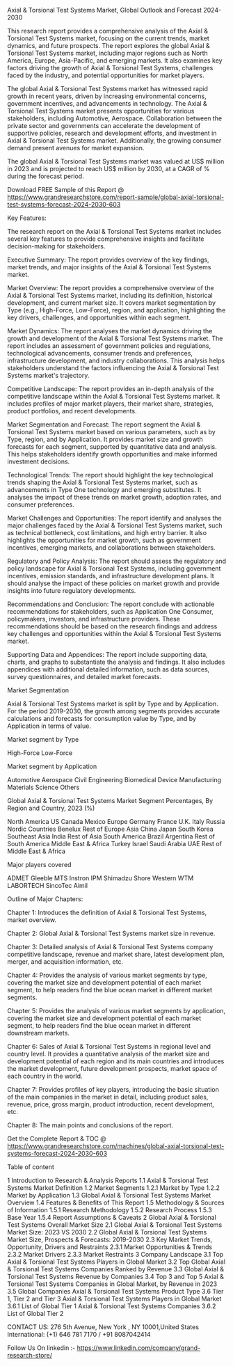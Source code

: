 Axial & Torsional Test Systems Market, Global Outlook and Forecast 2024-2030

This research report provides a comprehensive analysis of the Axial & Torsional Test Systems market, focusing on the current trends, market dynamics, and future prospects. The report explores the global Axial & Torsional Test Systems market, including major regions such as North America, Europe, Asia-Pacific, and emerging markets. It also examines key factors driving the growth of Axial & Torsional Test Systems, challenges faced by the industry, and potential opportunities for market players.

The global Axial & Torsional Test Systems market has witnessed rapid growth in recent years, driven by increasing environmental concerns, government incentives, and advancements in technology. The Axial & Torsional Test Systems market presents opportunities for various stakeholders, including Automotive, Aerospace. Collaboration between the private sector and governments can accelerate the development of supportive policies, research and development efforts, and investment in Axial & Torsional Test Systems market. Additionally, the growing consumer demand present avenues for market expansion.

The global Axial & Torsional Test Systems market was valued at US$ million in 2023 and is projected to reach US$ million by 2030, at a CAGR of % during the forecast period.

Download FREE Sample of this Report @ https://www.grandresearchstore.com/report-sample/global-axial-torsional-test-systems-forecast-2024-2030-603


Key Features:

The research report on the Axial & Torsional Test Systems market includes several key features to provide comprehensive insights and facilitate decision-making for stakeholders.

Executive Summary: The report provides overview of the key findings, market trends, and major insights of the Axial & Torsional Test Systems market.

Market Overview: The report provides a comprehensive overview of the Axial & Torsional Test Systems market, including its definition, historical development, and current market size. It covers market segmentation by Type (e.g., High-Force, Low-Force), region, and application, highlighting the key drivers, challenges, and opportunities within each segment.

Market Dynamics: The report analyses the market dynamics driving the growth and development of the Axial & Torsional Test Systems market. The report includes an assessment of government policies and regulations, technological advancements, consumer trends and preferences, infrastructure development, and industry collaborations. This analysis helps stakeholders understand the factors influencing the Axial & Torsional Test Systems market's trajectory.

Competitive Landscape: The report provides an in-depth analysis of the competitive landscape within the Axial & Torsional Test Systems market. It includes profiles of major market players, their market share, strategies, product portfolios, and recent developments.

Market Segmentation and Forecast: The report segment the Axial & Torsional Test Systems market based on various parameters, such as by Type, region, and by Application. It provides market size and growth forecasts for each segment, supported by quantitative data and analysis. This helps stakeholders identify growth opportunities and make informed investment decisions.

Technological Trends: The report should highlight the key technological trends shaping the Axial & Torsional Test Systems market, such as advancements in Type One technology and emerging substitutes. It analyses the impact of these trends on market growth, adoption rates, and consumer preferences.

Market Challenges and Opportunities: The report identify and analyses the major challenges faced by the Axial & Torsional Test Systems market, such as technical bottleneck, cost limitations, and high entry barrier. It also highlights the opportunities for market growth, such as government incentives, emerging markets, and collaborations between stakeholders.

Regulatory and Policy Analysis: The report should assess the regulatory and policy landscape for Axial & Torsional Test Systems, including government incentives, emission standards, and infrastructure development plans. It should analyse the impact of these policies on market growth and provide insights into future regulatory developments.

Recommendations and Conclusion: The report conclude with actionable recommendations for stakeholders, such as Application One Consumer, policymakers, investors, and infrastructure providers. These recommendations should be based on the research findings and address key challenges and opportunities within the Axial & Torsional Test Systems market.

Supporting Data and Appendices: The report include supporting data, charts, and graphs to substantiate the analysis and findings. It also includes appendices with additional detailed information, such as data sources, survey questionnaires, and detailed market forecasts.

Market Segmentation

Axial & Torsional Test Systems market is split by Type and by Application. For the period 2019-2030, the growth among segments provides accurate calculations and forecasts for consumption value by Type, and by Application in terms of value.



Market segment by Type



High-Force
Low-Force


Market segment by Application



Automotive
Aerospace
Civil Engineering
Biomedical Device Manufacturing
Materials Science
Others


Global Axial & Torsional Test Systems Market Segment Percentages, By Region and Country, 2023 (%)



North America
US
Canada
Mexico
Europe
Germany
France
U.K.
Italy
Russia
Nordic Countries
Benelux
Rest of Europe
Asia
China
Japan
South Korea
Southeast Asia
India
Rest of Asia
South America
Brazil
Argentina
Rest of South America
Middle East & Africa
Turkey
Israel
Saudi Arabia
UAE
Rest of Middle East & Africa


Major players covered



ADMET
Gleeble
MTS
Instron
IPM
Shimadzu
Shore Western
WTM
LABORTECH
SincoTec
Aimil


Outline of Major Chapters:

Chapter 1: Introduces the definition of Axial & Torsional Test Systems, market overview.

Chapter 2: Global Axial & Torsional Test Systems market size in revenue.

Chapter 3: Detailed analysis of Axial & Torsional Test Systems company competitive landscape, revenue and market share, latest development plan, merger, and acquisition information, etc.

Chapter 4: Provides the analysis of various market segments by type, covering the market size and development potential of each market segment, to help readers find the blue ocean market in different market segments.

Chapter 5: Provides the analysis of various market segments by application, covering the market size and development potential of each market segment, to help readers find the blue ocean market in different downstream markets.

Chapter 6: Sales of Axial & Torsional Test Systems in regional level and country level. It provides a quantitative analysis of the market size and development potential of each region and its main countries and introduces the market development, future development prospects, market space of each country in the world.

Chapter 7: Provides profiles of key players, introducing the basic situation of the main companies in the market in detail, including product sales, revenue, price, gross margin, product introduction, recent development, etc.

Chapter 8: The main points and conclusions of the report.

Get the Complete Report & TOC @ https://www.grandresearchstore.com/machines/global-axial-torsional-test-systems-forecast-2024-2030-603

Table of content

1 Introduction to Research & Analysis Reports
1.1 Axial & Torsional Test Systems Market Definition
1.2 Market Segments
1.2.1 Market by Type
1.2.2 Market by Application
1.3 Global Axial & Torsional Test Systems Market Overview
1.4 Features & Benefits of This Report
1.5 Methodology & Sources of Information
1.5.1 Research Methodology
1.5.2 Research Process
1.5.3 Base Year
1.5.4 Report Assumptions & Caveats
2 Global Axial & Torsional Test Systems Overall Market Size
2.1 Global Axial & Torsional Test Systems Market Size: 2023 VS 2030
2.2 Global Axial & Torsional Test Systems Market Size, Prospects & Forecasts: 2019-2030
2.3 Key Market Trends, Opportunity, Drivers and Restraints
2.3.1 Market Opportunities & Trends
2.3.2 Market Drivers
2.3.3 Market Restraints
3 Company Landscape
3.1 Top Axial & Torsional Test Systems Players in Global Market
3.2 Top Global Axial & Torsional Test Systems Companies Ranked by Revenue
3.3 Global Axial & Torsional Test Systems Revenue by Companies
3.4 Top 3 and Top 5 Axial & Torsional Test Systems Companies in Global Market, by Revenue in 2023
3.5 Global Companies Axial & Torsional Test Systems Product Type
3.6 Tier 1, Tier 2 and Tier 3 Axial & Torsional Test Systems Players in Global Market
3.6.1 List of Global Tier 1 Axial & Torsional Test Systems Companies
3.6.2 List of Global Tier 2

CONTACT US:
276 5th Avenue, New York , NY 10001,United States
International: (+1) 646 781 7170 / +91 8087042414

Follow Us On linkedin :- https://www.linkedin.com/company/grand-research-store/
 

